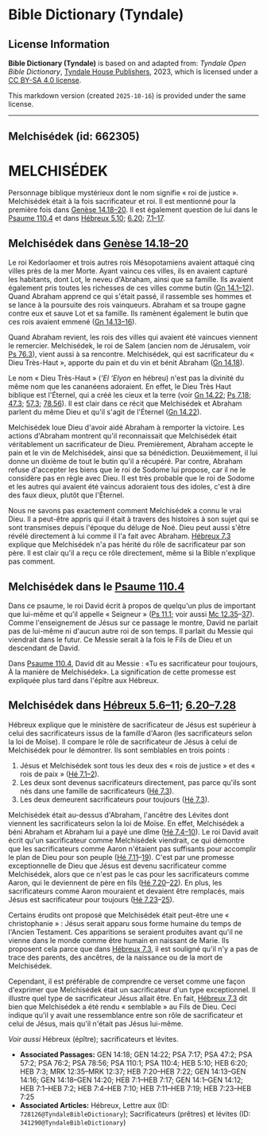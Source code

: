 # Bible Dictionary (Tyndale)

## License Information

**Bible Dictionary (Tyndale)** is based on and adapted from: _Tyndale Open Bible Dictionary_, [Tyndale House Publishers](https://tyndaleopenresources.com/), 2023, which is licensed under a [CC BY-SA 4.0 license](https://creativecommons.org/licenses/by-sa/4.0/legalcode.en).

This markdown version (created `2025-10-16`) is provided under the same license.



--------------------------------

## Melchisédek (id: 662305)

MELCHISÉDEK
===========

Personnage biblique mystérieux dont le nom signifie « roi de justice ». Melchisédek était à la fois sacrificateur et roi. Il est mentionné pour la première fois dans [Genèse 14\.18–20](https://ref.ly/Gen14:18-Gen14:20). Il est également question de lui dans le [Psaume 110\.4](https://ref.ly/Ps110:4) et dans [Hébreux 5\.10](https://ref.ly/Heb5:10); [6\.20](https://ref.ly/Heb6:20); [7\.1–17](https://ref.ly/Heb7:1-Heb7:17).

Melchisédek dans [Genèse 14\.18–20](https://ref.ly/Gen14:18-Gen14:20)
---------------------------------------------------------------------

Le roi Kedorlaomer et trois autres rois Mésopotamiens avaient attaqué cinq villes près de la mer Morte. Ayant vaincu ces villes, ils en avaient capturé les habitants, dont Lot, le neveu d'Abraham, ainsi que sa famille. Ils avaient également pris toutes les richesses de ces villes comme butin ([Gn 14\.1–12](https://ref.ly/Gen14:1-Gen14:12)). Quand Abraham apprend ce qui s'était passé, il rassemble ses hommes et se lance à la poursuite des rois vainqueurs. Abraham et sa troupe gagne contre eux et sauve Lot et sa famille. Ils ramènent également le butin que ces rois avaient emmené ([Gn 14\.13–16](https://ref.ly/Gen14:13-Gen14:16)).

Quand Abraham revient, les rois des villes qui avaient été vaincues viennent le remercier. Melchisédek, le roi de Salem (ancien nom de Jérusalem, voir [Ps 76\.3](https://ref.ly/Ps76:2)), vient aussi à sa rencontre. Melchisédek, qui est sacrificateur du « Dieu Très\-Haut », apporte du pain et du vin et bénit Abraham ([Gn 14\.18](https://ref.ly/Gen14:18)).

Le nom « Dieu Très\-Haut » (*’El ‘Elyon* en hébreu) n'est pas la divinité du même nom que les cananéens adoraient. En effet, le Dieu Très Haut biblique est l'Éternel, qui a créé les cieux et la terre (voir [Gn 14\.22](https://ref.ly/Gen14:22); [Ps 7\.18](https://ref.ly/Ps7:17); [47\.3](https://ref.ly/Ps47:2); [57\.3](https://ref.ly/Ps57:2); [78\.56](https://ref.ly/Ps78:56)). Il est clair dans ce récit que Melchisédek et Abraham parlent du même Dieu et qu'il s'agit de l'Éternel ([Gn 14\.22](https://ref.ly/Gen14:22)).

Melchisédek loue Dieu d'avoir aidé Abraham à remporter la victoire. Les actions d'Abraham montrent qu'il reconnaissait que Melchisédek était véritablement un sacrificateur de Dieu. Premièrement, Abraham accepte le pain et le vin de Melchisédek, ainsi que sa bénédiction. Deuxièmement, il lui donne un dixième de tout le butin qu'il a récupéré. Par contre, Abraham refuse d'accepter les biens que le roi de Sodome lui propose, car il ne le considère pas en règle avec Dieu. Il est très probable que le roi de Sodome et les autres qui avaient été vaincus adoraient tous des idoles, c'est à dire des faux dieux, plutôt que l'Éternel.

Nous ne savons pas exactement comment Melchisédek a connu le vrai Dieu. Il a peut\-être appris qui il était à travers des histoires à son sujet qui se sont transmises depuis l'époque du déluge de Noé. Dieu peut aussi s'être révélé directement à lui comme il l'a fait avec Abraham. [Hébreux 7\.3](https://ref.ly/Heb7:3) explique que Melchisédek n'a pas hérité du rôle de sacrificateur par son père. Il est clair qu'il a reçu ce rôle directement, même si la Bible n'explique pas comment.

Melchisédek dans le [Psaume 110\.4](https://ref.ly/Ps110:4)
-----------------------------------------------------------

Dans ce psaume, le roi David écrit à propos de quelqu'un plus de important que lui\-même et qu'il appelle « Seigneur » ([Ps 11\.1](https://ref.ly/Ps110:1); voir aussi [Mc 12\.35](https://ref.ly/Mark12:35-Mark12:37)–[37](https://ref.ly/Mark12:35-Mark12:37)). Comme l'enseignement de Jésus sur ce passage le montre, David ne parlait pas de lui\-même ni d'aucun autre roi de son temps. Il parlait du Messie qui viendrait dans le futur. Ce Messie serait à la fois le Fils de Dieu et un descendant de David.

Dans [Psaume 110\.4](https://ref.ly/Ps110:4), David dit au Messie : «Tu es sacrificateur pour toujours, À la manière de Melchisédek». La signification de cette promesse est expliquée plus tard dans l'épître aux Hébreux.

Melchisédek dans [Hébreux 5\.6–11](https://ref.ly/Heb5:6-Heb5:11); [6\.20–7\.28](https://ref.ly/Heb6:20-Heb7:28)
----------------------------------------------------------------------------------------------------------------

Hébreux explique que le ministère de sacrificateur de Jésus est supérieur à celui des sacrificateurs issus de la famille d'Aaron (les sacrificateurs selon la loi de Moïse). Il compare le rôle de sacrificateur de Jésus à celui de Melchisédek pour le démontrer. Ils sont semblables en trois points :

1. Jésus et Melchisédek sont tous les deux des « rois de justice » et des « rois de paix » ([Hé 7\.1–2](https://ref.ly/Heb7:1-Heb7:2)).
2. Les deux sont devenus sacrificateurs directement, pas parce qu'ils sont nés dans une famille de sacrificateurs ([Hé 7\.3](https://ref.ly/Heb7:3)).
3. Les deux demeurent sacrificateurs pour toujours ([Hé 7\.3](https://ref.ly/Heb7:3)).

Melchisédek était au\-dessus d'Abraham, l'ancêtre des Lévites dont viennent les sacrificateurs selon la loi de Moïse. En effet, Melchisédek a béni Abraham et Abraham lui a payé une dîme ([Hé 7\.4–10](https://ref.ly/Heb7:4-Heb7:10)). Le roi David avait écrit qu'un sacrificateur comme Melchisédek viendrait, ce qui démontre que les sacrificateurs comme Aaron n'étaient pas suffisants pour accomplir le plan de Dieu pour son peuple ([Hé 7\.11](https://ref.ly/Heb7:11-Heb7:19)–[19](https://ref.ly/Heb7:11-Heb7:19)). C'est par une promesse exceptionnelle de Dieu que Jésus est devenu sacrificateur comme Melchisédek, alors que ce n'est pas le cas pour les sacrificateurs comme Aaron, qui le deviennent de père en fils ([Hé 7\.20](https://ref.ly/Heb7:20-Heb7:22)–[22](https://ref.ly/Heb7:20-Heb7:22)). En plus, les sacrificateurs comme Aaron mouraient et devaient être remplacés, mais Jésus est sacrificateur pour toujours ([Hé 7\.23](https://ref.ly/Heb7:23-Heb7:25)–[25](https://ref.ly/Heb7:23-Heb7:25)).

Certains érudits ont proposé que Melchisédek était peut\-être une « christophanie » : Jésus serait apparu sous forme humaine du temps de l'Ancien Testament. Ces apparitions se seraient produites avant qu'il ne vienne dans le monde comme être humain en naissant de Marie. Ils proposent cela parce que dans [Hébreux 7\.3](https://ref.ly/Heb7:3), il est souligné qu'il n'y a pas de trace des parents, des ancêtres, de la naissance ou de la mort de Melchisédek.

Cependant, il est préférable de comprendre ce verset comme une façon d'exprimer que Melchisédek était un sacrificateur d'un type exceptionnel. Il illustre quel type de sacrificateur Jésus allait être. En fait, [Hébreux 7\.3](https://ref.ly/Heb7:3) dit bien que Melchisédek a été rendu « semblable » au Fils de Dieu. Ceci indique qu'il y avait une ressemblance entre son rôle de sacrificateur et celui de Jésus, mais qu'il n'était pas Jésus lui\-même.

*Voir aussi* Hébreux (épître); sacrificateurs et lévites.

* **Associated Passages:** GEN 14:18; GEN 14:22; PSA 7:17; PSA 47:2; PSA 57:2; PSA 76:2; PSA 78:56; PSA 110:1; PSA 110:4; HEB 5:10; HEB 6:20; HEB 7:3; MRK 12:35–MRK 12:37; HEB 7:20–HEB 7:22; GEN 14:13–GEN 14:16; GEN 14:18–GEN 14:20; HEB 7:1–HEB 7:17; GEN 14:1–GEN 14:12; HEB 7:1–HEB 7:2; HEB 7:4–HEB 7:10; HEB 7:11–HEB 7:19; HEB 7:23–HEB 7:25
* **Associated Articles:** Hébreux, Lettre aux (ID: `728126@TyndaleBibleDictionary`); Sacrificateurs (prêtres) et lévites (ID: `341290@TyndaleBibleDictionary`)

